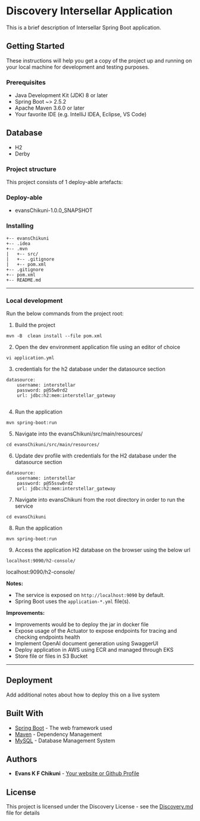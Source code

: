 # Discovery Intersellar Application

This is a brief description of Intersellar Spring Boot application.

## Getting Started

These instructions will help you get a copy of the project up and running on your local machine for development and testing purposes.

### Prerequisites

- Java Development Kit (JDK) 8 or later
- Spring Boot ~> 2.5.2
- Apache Maven 3.6.0 or later
- Your favorite IDE (e.g. IntelliJ IDEA, Eclipse, VS Code)

## Database
- H2
- Derby 

### Project structure
This project consists of 1 deploy-able artefacts:

### Deploy-able
- evansChikuni-1.0.0_SNAPSHOT

### Installing

```
+-- evansChikuni
+-- .idea
+-- .mvn
|   +-- src/
|   +-- .gitignore
|   +-- pom.xml
+-- .gitignore
+-- pom.xml
+-- README.md
```
---


### Local development
Run the below commands from the project root:
1. Build the project
```
mvn -B  clean install --file pom.xml
```

2. Open the dev environment application file using an editor of choice
```
vi application.yml
```
3. credentials for the h2 database under the datasource section
```
datasource:
    username: interstellar
    password: p@55w0rd2
    url: jdbc:h2:mem:interstellar_gateway
    
```

4. Run the application
```
mvn spring-boot:run
```
5. Navigate into the evansChikuni/src/main/resources/
```
cd evansChikuni/src/main/resources/
```
6. Update dev profile with credentials for the H2 database under the datasource section
```
datasource:
    username: interstellar
    password: p@55ssw0rd2
    url: jdbc:h2:mem:interstellar_gateway
```
7. Navigate into evansChikuni from the root directory in order to run the service
```
cd evansChikuni
```
8. Run the application
```
mvn spring-boot:run
```

9. Access the application H2 database on the browser using the below url
```
localhost:9090/h2-console/

```

localhost:9090/h2-console/

**Notes:**
- The service is exposed on `http://localhost:9090` by default.
- Spring Boot uses the `application-*.yml` file(s).

**Improvements:**
- Improvements would be to deploy the jar in docker file
- Expose usage of the Actuator to expose endpoints for tracing and checking endpoints health
- Implement OpenAI document generation using SwaggerUI
- Deploy application in AWS using ECR and managed through EKS
- Store file or files in S3 Bucket

---

## Deployment

Add additional notes about how to deploy this on a live system

## Built With

- [Spring Boot](https://spring.io/projects/spring-boot) - The web framework used
- [Maven](https://maven.apache.org/) - Dependency Management
- [MySQL](https://www.mysql.com/) - Database Management System

## Authors

- **Evans K F Chikuni** - [Your website or Github Profile](https://github.com/vance04real)

## License

This project is licensed under the Discovery License - see the [Discovery.md](LICENSE.md) file for details



